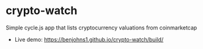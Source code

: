 # crypto-watch
Simple cycle.js app that lists cryptocurrency valuations from coinmarketcap

* Live demo: https://benjohns1.github.io/crypto-watch/build/
